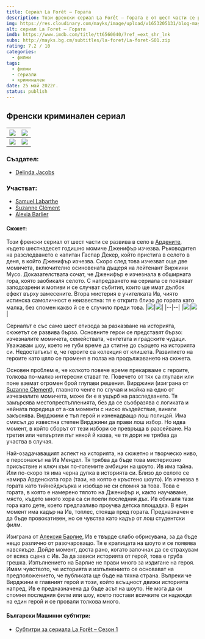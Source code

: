 ```yaml
---
title: Сериал La Forêt – Гората
description: Този френски сериал La Forêt – Гората е от шест части се развива в село в Ардените, където шестнадесет годишно момиче Дженифър изчезва. 
img: https://res.cloudinary.com/mayks/image/upload/v1653205131/blog-mayks/movies/la-foret/la-foret-1_agt3xw_vrtcxp.webp
alt: сериал La Foret – Гората
imdb: https://www.imdb.com/title/tt6560040/?ref_=ext_shr_lnk
subs: http://mayks.bg.cm/subtitles/la-foret/La-foret-S01.zip
rating: 7.2 / 10
categories:
  - филми
tags:
  - филми
  - сериали
  - криминален
date: 25 май 2022г.
status: publish
---
```

## Френски криминален сериал  

| ![](https://res.cloudinary.com/mayks/image/upload/v1653205131/blog-mayks/movies/la-foret/la-foret-7_fxnlrd_ijw6vb.webp) | ![](https://res.cloudinary.com/mayks/image/upload/v1653205131/blog-mayks/movies/la-foret/la-foret-5_ctgtgp_xa3ovi.webp) |
|--|--|
|![](https://res.cloudinary.com/mayks/image/upload/v1653205131/blog-mayks/movies/la-foret/la-foret-8_wsv7kh_stzfgc.webp)  | ![](https://res.cloudinary.com/mayks/image/upload/v1653205131/blog-mayks/movies/la-foret/la-foret-6_ruiwcq_thsppj.webp) |


### Създател:

-   [Delinda Jacobs](https://www.imdb.com/name/nm3064398/?ref_=tt_ov_wr)

### Участват:

-   [Samuel Labarthe](https://www.imdb.com/name/nm0479355/?ref_=tt_ov_st)
-   [Suzanne Clément](https://www.imdb.com/name/nm0167501/?ref_=tt_ov_st)
-   [Alexia Barlier](https://www.imdb.com/name/nm1715145/?ref_=tt_ov_st)  

<div class="video">
  <video-player src="https://www.youtube.com/embed/0KGIwqRlgQ8" />
</div>

#### Сюжет:

Този френски сериал от шест части се развива в село в  [Ардените](https://bg.wikipedia.org/wiki/%D0%90%D1%80%D0%B4%D0%B5%D0%BD%D0%B8), където шестнадесет годишно момиче Дженифър изчезва. Ръководител на разследването е капитан Гаспар Декер, който пристига в селото в деня, в който Дженифър изчезва. Скоро след това изчезват още две момичета, включително осиновената дъщеря на лейтенант Виржини Мусо. Доказателствата сочат, че Дженифър е изчезнала в обширната гора, която заобикаля селото. С напредването на сериала се появяват заподозрени и мотиви и се случват събития, които ще имат дълбок ефект върху замесените. Втора мистерия е учителката Ив, чиято истинска самоличност е неизвестна: тя е открита близо до гората като малка, без спомен какво й се е случило преди това.
|![](https://res.cloudinary.com/mayks/image/upload/v1653205131/blog-mayks/movies/la-foret/la-foret-4_bqfrxb_wliyum.webp)|![](https://res.cloudinary.com/mayks/image/upload/v1653205131/blog-mayks/movies/la-foret/la-foret-3_fyxbor_e9xezi.webp)|
|--|--|
|![](https://res.cloudinary.com/mayks/image/upload/v1653205130/blog-mayks/movies/la-foret/la-foret-12_nxqcbk_a8h08g.webp)|![](https://res.cloudinary.com/mayks/image/upload/v1653205130/blog-mayks/movies/la-foret/la-foret-10_z43oak_dtalxi.webp)|  

Сериалът е със само шест епизода за разказване на историята, сюжетът се развива бързо. Основните герои се представят бързо: изчезналите момичета, семействата, ченгетата и градските чудаци. Уважавам шоу, което не губи време да стигне до сърцето на историята си. Недостатъкът е, че героите са колекция от клишета. Развитието на героите като цяло се променя в полза на продължаването на сюжета.

Основен проблем е, че колкото повече време прекарваме с героите, толкова по-малко интересни стават те. Повечето от тях са глупави или поне вземат огромен брой глупави решения. Вирджини (изиграна от [Suzanne Clеment](https://www.imdb.com/name/nm0167501/?ref_=tt_ov_st)), главното ченге по случая и майка на едно от изчезналите момичета, може би е в ущърб на разследването. Тя замърсява местопрестъпленията, без да се съобразява с логиката и нейната поредица от а-ха моменти с ниско въздействие, винаги закъснява. Вирджини е тъп герой и изненадващо лош полицай. Има смисъл до известна степен Вирджини да прави лош избор. Но идва момент, в който сборът от тези избори се превръща в разсейване. На третия или четвъртия път някой й казва, че тя дори не трябва да участва в случая.

Най-озадачаващият аспект на историята, на сюжетно и творческо ниво, е персонажът на Ив Мендел. Тя трябва да бъде това мистериозно присъствие и ключ към по-големите амбиции на шоуто. Ив има тайна. Или по-скоро тя има черна дупка в историята си. Близо до селото се намира Арденската гора (тази, на която е кръстено шоуто). Ив изчезва в гората като тийнейджърка и изобщо не си спомня за това. Това е гората, в която е намерено тялото на Дженифър и, както научаваме, място, където много хора са си поели последния дъх. Ив обикаля тази гора като дете, което предпазливо проучва детска площадка. В един момент има кадър на Ив, топлес, стояща пред гората. Предназначен е да бъде провокативен, но се чувства като кадър от лош студентски филм.

Изиграна от [Алексия Барлие](https://www.imdb.com/name/nm1715145/?ref_=tt_ov_st), Ив е твърде слабо обрисувана, за да бъде нещо различно от разочароващо. Тя е кралицата на шоуто и се появява навсякъде. Дойде момент, доста рано, когато започнах да се страхувам от всяка сцена с Ив. За да зависи историята от герой, това е груба грешка. Изпълнението на Барлие не прави много за издигане на героя. Имам чувството, че историята и изпълнението се основават на предположението, че публиката ще бъде на тяхна страна. Въпреки че Вирджини е главният герой и този, който всъщност движи историята напред, Ив е предназначена да бъде асът на шоуто. Не мога да си спомня последния филм или шоу, което постави всичките си надежди на един герой и се провали толкова много.

#### Български Машинни субтитри:

-   [Субтитри за сериала La Forêt – Сезон 1](http://mayks.bg.cm/subtitles/la-foret/La-foret-S01.zip)